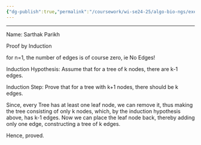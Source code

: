 ```yaml
---
{"dg-publish":true,"permalink":"/coursework/wi-se24-25/algo-bio-ngs/exercise/blatt1-1/","noteIcon":""}
---
```


---
Name: Sarthak Parikh

Proof by Induction

for n=1, the number of edges is of course zero, ie No Edges!

Induction Hypothesis:
Assume that for a tree of k nodes, there are k-1 edges. 

Induction Step: 
Prove that for a tree with k+1 nodes, there should be k edges. 

Since, every Tree has at least one leaf node, we can remove it, thus making the tree consisting of only k nodes, which, by the induction hypothesis above, has k-1 edges. 
Now we can place the leaf node back, thereby adding only one edge, constructing a tree of k edges. 

Hence, proved. 
